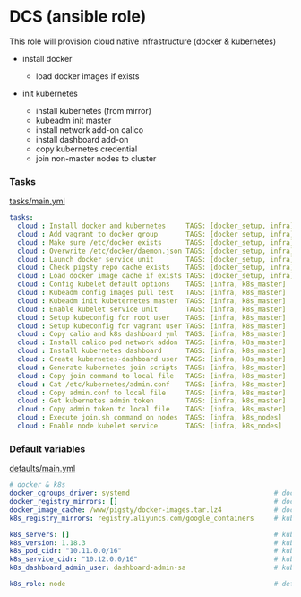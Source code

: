 # DCS (ansible role)

This role will provision cloud native infrastructure (docker & kubernetes)

* install docker
  * load docker images if exists

* init kubernetes
  * install kubernetes (from mirror)
  * kubeadm init master
  * install network add-on calico
  * install dashboard add-on
  * copy kubernetes credential
  * join non-master nodes to cluster


### Tasks

[tasks/main.yml](tasks/main.yml)

```yaml
tasks:
  cloud : Install docker and kubernetes		TAGS: [docker_setup, infra]
  cloud : Add vagrant to docker group		TAGS: [docker_setup, infra]
  cloud : Make sure /etc/docker exists		TAGS: [docker_setup, infra]
  cloud : Overwrite /etc/docker/daemon.json	TAGS: [docker_setup, infra]
  cloud : Launch docker service unit		TAGS: [docker_setup, infra]
  cloud : Check pigsty repo cache exists	TAGS: [docker_setup, infra]
  cloud : Load docker image cache if exists	TAGS: [docker_setup, infra]
  cloud : Config kubelet default options	TAGS: [infra, k8s_master]
  cloud : Kubeadm config images pull test	TAGS: [infra, k8s_master]
  cloud : Kubeadm init kubeternetes master	TAGS: [infra, k8s_master]
  cloud : Enable kubelet service unit		TAGS: [infra, k8s_master]
  cloud : Setup kubeconfig for root user	TAGS: [infra, k8s_master]
  cloud : Setup kubeconfig for vagrant user	TAGS: [infra, k8s_master]
  cloud : Copy calio and k8s dashboard yml	TAGS: [infra, k8s_master]
  cloud : Install calico pod network addon	TAGS: [infra, k8s_master]
  cloud : Install kubernetes dashboard		TAGS: [infra, k8s_master]
  cloud : Create kubernetes-dashboard user	TAGS: [infra, k8s_master]
  cloud : Generate kubernetes join scripts	TAGS: [infra, k8s_master]
  cloud : Copy join command to local file	TAGS: [infra, k8s_master]
  cloud : Cat /etc/kubernetes/admin.conf	TAGS: [infra, k8s_master]
  cloud : Copy admin.conf to local file		TAGS: [infra, k8s_master]
  cloud : Get kubernetes admin token		TAGS: [infra, k8s_master]
  cloud : Copy admin token to local file	TAGS: [infra, k8s_master]
  cloud : Execute join.sh command on nodes	TAGS: [infra, k8s_nodes]
  cloud : Enable node kubelet service		TAGS: [infra, k8s_nodes]
```

### Default variables

[defaults/main.yml](defaults/main.yml)

```yaml
# docker & k8s
docker_cgroups_driver: systemd                                    # docker default cgroup fs driver
docker_registry_mirrors: []                                       # docker registry mirror
docker_image_cache: /www/pigsty/docker-images.tar.lz4             # docker images lz4 tar to be loaded
k8s_registry_mirrors: registry.aliyuncs.com/google_containers     # kubernetes versionaliyun k8s miiror repository

k8s_servers: []                                                   # kubernetes servers (REQUIRED)
k8s_version: 1.18.3                                               # kubernetes version
k8s_pod_cidr: "10.11.0.0/16"                                      # kubernetes pod network cidr
k8s_service_cidr: "10.12.0.0/16"                                  # kubernetes service network cidr
k8s_dashboard_admin_user: dashboard-admin-sa                      # kubernetes dashboard admin user name

k8s_role: node                                                    # default kubernetes role (override for masters)
```